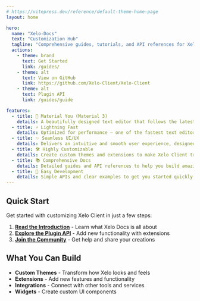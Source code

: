```yaml
---
# https://vitepress.dev/reference/default-theme-home-page
layout: home

hero:
  name: "Xelo-Docs"
  text: "Customization Hub"
  tagline: "Comprehensive guides, tutorials, and API references for Xelo-Client"
  actions:
    - theme: brand
      text: Get Started
      link: /guides/
    - theme: alt
      text: View on GitHub
      link: https://github.com/Xelo-Client/Xelo-Client
    - theme: alt
      text: Plugin API
      link: /guides/guide

features:
  - title: 🎨 Material You (Material 3)
    details: A beautifully designed text editor that follows the latest Material You guidelines for a modern Android experience.
  - title: ⚡ Lightning Fast
    details: Optimized for performance — one of the fastest text editors available on Android.
  - title: ✨ Seamless UI/UX
    details: Delivers an intuitive and smooth user experience, designed with attention to detail.
  - title: 🛠️ Highly Customizable
    details: Create custom themes and extensions to make Xelo Client truly your own.
  - title: 📚 Comprehensive Docs
    details: Detailed guides and API references to help you build amazing customizations.
  - title: 🚀 Easy Development
    details: Simple APIs and clear examples to get you started quickly with theme and extension development.
---
```


## Quick Start

Get started with customizing Xelo Client in just a few steps:

1. **[Read the Introduction](/guides/)** - Learn what Xelo Docs is all about
2. **[Explore the Plugin API](/plugins/plugin-api)** - Add new functionality with extensions
3. **[Join the Community](https://discord.gg/8SGCP6nK69)** - Get help and share your creations

## What You Can Build

- **Custom Themes** - Transform how Xelo looks and feels
- **Extensions** - Add new features and functionality  
- **Integrations** - Connect with other tools and services
- **Widgets** - Create custom UI components